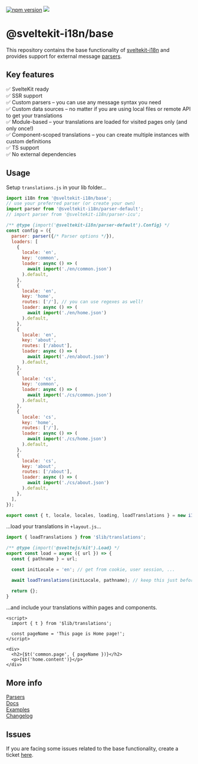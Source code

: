 

[![npm version](https://badge.fury.io/js/@sveltekit-i18n%2Fbase.svg)](https://badge.fury.io/js/@sveltekit-i18n%2Fbase) ![](https://github.com/sveltekit-i18n/base/workflows/Tests/badge.svg)

# @sveltekit-i18n/base
This repository contains the base functionality of [sveltekit-i18n](https://github.com/sveltekit-i18n/lib) and provides support for external message [parsers](https://github.com/sveltekit-i18n/parsers).


## Key features

✅ SvelteKit ready\
✅ SSR support\
✅ Custom parsers – you can use any message syntax you need\
✅ Custom data sources – no matter if you are using local files or remote API to get your translations\
✅ Module-based – your translations are loaded for visited pages only (and only once!)\
✅ Component-scoped translations – you can create multiple instances with custom definitions\
✅ TS support\
✅ No external dependencies

## Usage

Setup `translations.js` in your lib folder...
```javascript
import i18n from '@sveltekit-i18n/base';
// use your preferred parser (or create your own)
import parser from '@sveltekit-i18n/parser-default';
// import parser from '@sveltekit-i18n/parser-icu';

/** @type {import('@sveltekit-i18n/parser-default').Config} */
const config = ({
  parser: parser({/* Parser options */}),
  loaders: [
    {
      locale: 'en',
      key: 'common',
      loader: async () => (
        await import('./en/common.json')
      ).default,
    },
    {
      locale: 'en',
      key: 'home',
      routes: ['/'], // you can use regexes as well!
      loader: async () => (
        await import('./en/home.json')
      ).default,
    },
    {
      locale: 'en',
      key: 'about',
      routes: ['/about'],
      loader: async () => (
        await import('./en/about.json')
      ).default,
    },
    {
      locale: 'cs',
      key: 'common',
      loader: async () => (
        await import('./cs/common.json')
      ).default,
    },
    {
      locale: 'cs',
      key: 'home',
      routes: ['/'],
      loader: async () => (
        await import('./cs/home.json')
      ).default,
    },
    {
      locale: 'cs',
      key: 'about',
      routes: ['/about'],
      loader: async () => (
        await import('./cs/about.json')
      ).default,
    },
  ],
});

export const { t, locale, locales, loading, loadTranslations } = new i18n(config);
```

...load your translations in `+layout.js`...

```js
import { loadTranslations } from '$lib/translations';

/** @type {import('@sveltejs/kit').Load} */
export const load = async ({ url }) => {
  const { pathname } = url;

  const initLocale = 'en'; // get from cookie, user session, ...

  await loadTranslations(initLocale, pathname); // keep this just before the `return`

  return {};
}
```

...and include your translations within pages and components.

```svelte
<script>
  import { t } from '$lib/translations';

  const pageName = 'This page is Home page!';
</script>

<div>
  <h2>{$t('common.page', { pageName })}</h2>
  <p>{$t('home.content')}</p>
</div>
```


## More info
[Parsers](https://github.com/sveltekit-i18n/parsers)\
[Docs](https://github.com/sveltekit-i18n/base/tree/master/docs/README.md)\
[Examples](https://github.com/sveltekit-i18n/lib/tree/master/examples#parsers)\
[Changelog](https://github.com/sveltekit-i18n/base/releases)


## Issues
If you are facing some issues related to the base functionality, create a ticket [here](https://github.com/sveltekit-i18n/lib/issues).
